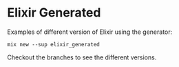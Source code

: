 # Elixir Generated

Examples of different version of Elixir using the generator:

    mix new --sup elixir_generated

Checkout the branches to see the different versions.